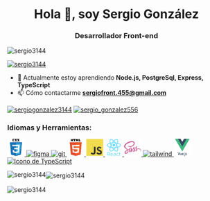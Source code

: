 <h1 align="center">Hola 👋, soy Sergio González</h1>
<h3 align="center">Desarrollador Front-end </h3>

<p align="left"> <img src="https://komarev.com/ghpvc/?username=sergio3144&label=Profile%20views&color=0e75b6&style=flat" alt="sergio3144"/> </p>

<p align="left"><a href="https://github.com/ryo-ma/github-profile-trophy"><img src="https://github-profile-trophy.vercel.app/?username=sergio3144" alt="sergio3144"/></a></p>


- 🌱 Actualmente estoy aprendiendo **Node.js, PostgreSql, Express, TypeScript**
- 📫 Cómo contactarme **sergiofront.455@gmail.com**

<a href="https://linkedin.com/in/sergiogonzalez3144" target="_blank"><img align="center" src="https://raw.githubusercontent.com/rahuldkjain/github-profile-readme-generator/master/src/images/icons/Social/linked-in-alt.svg" alt="sergiogonzalez3144" height="30" width="40"/></a>
<a href="https://instagram.com/sergio_gonzalez556" target="_blank"><img align="center" src="https://raw.githubusercontent.com/rahuldkjain/github-profile-readme-generator/master/src/images/icons/Social/instagram.svg" alt="sergio_gonzalez556" height="30" width="40"/></a></p>
<h3 align="left">Idiomas y Herramientas:</h3>
<p align="left"> <a href="https://www.w3schools.com /css/" target="_blank" rel="noreferrer"> <img src="https://raw.githubusercontent.com/devicons/devicon/master/icons/css3/css3-original-wordmark.svg" alt= "css3" width="40" height="40"/> </a> <a href="https://www.figma.com/" target="_blank" rel="noreferrer"> <img src="https://www.vectorlogo.zone/logos/figma/figma-icon.svg" alt="figma" width="35" height="35"/> </a> <a href=" https://git-scm.com/" target="_blank" rel="noreferrer"> <img src="https://www.vectorlogo.zone/logos/git-scm/git-scm-icon.svg" alt="git" width="40" heigth="40"/> </a> <a href="https://www.w3.org/html/" target="_blank" rel="noreferrer"> <img src="https://raw.githubusercontent.com/devicons/devicon/master/icons/html5/html5-original-wordmark.svg" alt="html5" width="40" height="40"/> </a> <a href="https://desarrollador.mozilla.org/en-US/docs/Web/JavaScript" target="blank" rel="noreferrer"> <img src="https://raw.githubusercontent.com/devicons/devicon/master/icons/javascript/javascript-original.svg" alt="javascript" width="40" height="40"/> </a> <a href="https://reactjs.org/" target="_blank" rel="noreferrer"> <img src="https://raw.githubusercontent.com/devicons/devicon/master/icons/react/react-original-wordmark.svg" alt="react" width="40" height="40"/> </a> <a href="https://sass-lang.com" target="_blank" rel="noreferrer"> <img src="https://raw.githubusercontent.com/devicons/devicon/master/icons/sass/sass-original.svg" alt="sass" width="40" height="40"/> </a > <a href="https://tailwindcss.com/" target="_blank" rel="noreferrer"> <img src="https://www.vectorlogo.zone/logos/tailwindcss/tailwindcss-icon.svg" alt="tailwind" width="40" height="40"/> </a> <a href="https://vuejs.org/" target="_blank" rel="noreferrer"> <img src="https://raw.githubusercontent.com/devicons/devicon/master/icons/vuejs/vuejs-original-wordmark.svg" alt="vuejs" width="40" height="40"/> <a href="https://www.typescriptlang.org/" target="_blank" rel="noreferrer" style='marginLeft:20px'> <img src="https://img.shields.io/badge/-TypeScript-007ACC?logo=typescript&logoColor=white&style=for-the-badge" alt="Icono de TypeScript">
 </a></p>

<p><img align="left" src="https://github-readme-stats.vercel.app/api/top-langs?username=sergio3144&show_icons=true&locale=en&layout=compact" alt="sergio3144" /> </p>

<p> <img align="center" src="https://github-readme-stats.vercel.app/api?username=sergio3144&show_icons=true&locale=en" alt="sergio3144" /> </p>

<p><img align="center" src="https://github-readme-streak-stats.herokuapp.com/?user=sergio3144&" alt="sergio3144" /></p>
